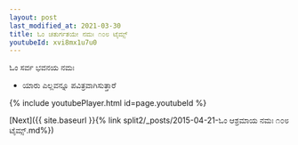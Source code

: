 ```yaml
---
layout: post
last_modified_at: 2021-03-30
title: ಓಂ ಚತುರ್ಗತಯೇ ನಮಃ ೧೦೮ ಟೈಮ್ಸ್
youtubeId: xvi8mx1u7u0
---
```

 
 
 ಓಂ ಸರ್ವ ಭವನಯ ನಮಃ  
 
 -  ಯಾರು ಎಲ್ಲವನ್ನೂ ಪವಿತ್ರವಾಗಿಸುತ್ತಾರೆ 
 
  
 
  
 
 
 
 
 
 


{% include youtubePlayer.html id=page.youtubeId %}
 
[Next]({{ site.baseurl }}{% link  split2/_posts/2015-04-21-ಓಂ ಆಶ್ರಮಾಯ ನಮಃ ೧೦೮ ಟೈಮ್ಸ್.md%})
 
